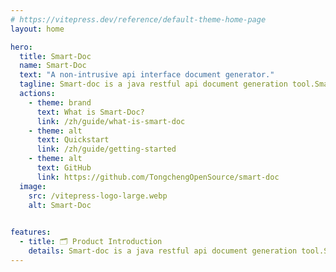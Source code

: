 ```yaml
---
# https://vitepress.dev/reference/default-theme-home-page
layout: home

hero:
  title: Smart-Doc
  name: Smart-Doc
  text: "A non-intrusive api interface document generator."
  tagline: Smart-doc is a java restful api document generation tool.Smart-doc is based on interface source code analysis to generate interface documentation, completely zero-injection.
  actions:
    - theme: brand
      text: What is Smart-Doc?
      link: /zh/guide/what-is-smart-doc
    - theme: alt
      text: Quickstart
      link: /zh/guide/getting-started
    - theme: alt
      text: GitHub
      link: https://github.com/TongchengOpenSource/smart-doc
  image:
    src: /vitepress-logo-large.webp
    alt: Smart-Doc
    

features:
  - title: 🗂️ Product Introduction
    details: Smart-doc is a java restful api document generation tool.Smart-doc is based on interface source code analysis to generate interface documentation, completely zero-injection.
---
```



<style lang="scss">
.VPButton.alt {
  background-color: #033b71 !important;
  border-color: #0557a5 !important;
  color: var(--vp-button-brand-text) !important;
}
.VPButton.alt:hover {
  background-color: #033b71 !important;
  border-color: #022d56 !important;
}
.clip {
  background: -webkit-linear-gradient( 180deg, #10b981 30%, #033b71) !important;
  -webkit-background-clip: text !important;
  -webkit-text-fill-color: transparent !important;
}
#VPContent > div > div.VPHero.VPHomeHero > div > div > h1 > span {
font-size: 5rem !important;
}
#VPContent > div > div.VPHero.VPHomeHero > div > div > p.text {
  color: var(--vp-c-text-2) !important;
  font-size: 3rem !important;
}
</style>
